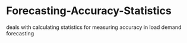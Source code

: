 # Forecasting-Accuracy-Statistics
deals with calculating statistics for measuring accuracy in load demand forecasting
